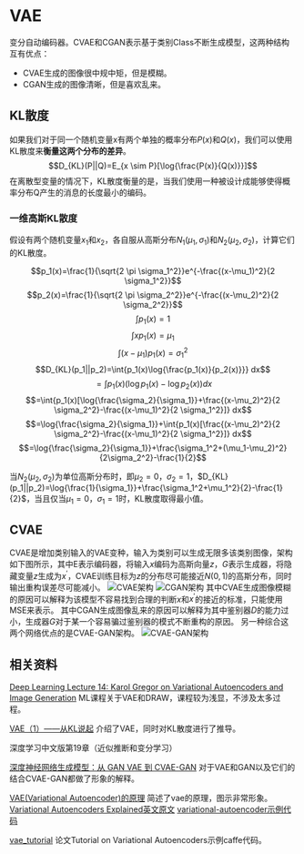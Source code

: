 # VAE

变分自动编码器。CVAE和CGAN表示基于类别Class不断生成模型，这两种结构互有优点：
- CVAE生成的图像很中规中矩，但是模糊。
- CGAN生成的图像清晰，但是喜欢乱来。

## KL散度

如果我们对于同一个随机变量x有两个单独的概率分布$P(x)$和$Q(x)$，我们可以使用KL散度来**衡量这两个分布的差异**。
$$D_{KL}(P||Q)=E_{x \sim P}[\log{\frac{P(x)}{Q(x)}}]$$
在离散型变量的情况下，KL散度衡量的是，当我们使用一种被设计成能够使得概率分布Q产生的消息的长度最小的编码。

### 一维高斯KL散度

假设有两个随机变量$x_1$和$x_2$，各自服从高斯分布$N_1(\mu_1, \sigma_1)$和$N_2(\mu_2, \sigma_2)$，计算它们的KL散度。

$$p_1(x)=\frac{1}{\sqrt{2 \pi \sigma_1^2}}e^{-\frac{(x-\mu_1)^2}{2 \sigma_1^2}}$$
$$p_2(x)=\frac{1}{\sqrt{2 \pi \sigma_2^2}}e^{-\frac{(x-\mu_2)^2}{2 \sigma_2^2}}$$
$$\int{p_1(x)}=1$$
$$\int{xp_1(x)}=\mu_1$$
$$\int{(x-\mu_1)p_1(x)}=\sigma_1^2$$
$$D_{KL}(p_1||p_2)=\int{p_1(x)\log{\frac{p_1(x)}{p_2(x)}}} dx$$
$$=\int{p_1(x)(\log{p_1(x)}-\log{p_2(x)})} dx$$
$$=\int{p_1(x)[\log{\frac{\sigma_2}{\sigma_1}}+\frac{(x-\mu_2)^2}{2 \sigma_2^2}-\frac{(x-\mu_1)^2}{2 \sigma_1^2}]} dx$$
$$=\log{\frac{\sigma_2}{\sigma_1}}+\int{p_1(x)[\frac{(x-\mu_2)^2}{2 \sigma_2^2}-\frac{(x-\mu_1)^2}{2 \sigma_1^2}]} dx$$
$$=\log{\frac{\sigma_2}{\sigma_1}}+\frac{\sigma_1^2+(\mu_1-\mu_2)^2}{2\sigma_2^2}-\frac{1}{2}$$

当$N_2(\mu_2, \sigma_2)$为单位高斯分布时，即$\mu_2=0$，$\sigma_2=1$，$D_{KL}(p_1||p_2)=\log{\frac{1}{\sigma_1}}+\frac{\sigma_1^2+\mu_1^2}{2}-\frac{1}{2}$，当且仅当$\mu_1=0$，$\sigma_1=1$时，KL散度取得最小值。


## CVAE

CVAE是增加类别输入的VAE变种，输入为类别可以生成无限多该类别图像，架构如下图所示，其中E表示编码器，将输入$x$编码为高斯向量$z$，$G$表示生成器，将隐藏变量$z$生成为$x^{'}$，CVAE训练目标为$z$的分布尽可能接近$N(0,1)$的高斯分布，同时输出重构误差尽可能减小。
![CVAE架构](http://chenguanfuqq.gitee.io/tuquan2/img_2018_4/cvae_arch.png)
![CGAN架构](http://chenguanfuqq.gitee.io/tuquan2/img_2018_4/cgan_arch.png)
其中CVAE生成图像模糊的原因可以解释为该模型不容易找到合理的判断$x$和$x^{'}$的接近的标准，只能使用MSE来表示。
其中CGAN生成图像乱来的原因可以解释为其中鉴别器$D$的能力过小，生成器$G$对于某一个容易骗过鉴别器的模式不断重构的原因。
另一种综合这两个网络优点的是CVAE-GAN架构。
![CVAE-GAN架构](http://chenguanfuqq.gitee.io/tuquan2/img_2018_4/cvae_gan_arch.png)

## 相关资料

[Deep Learning Lecture 14: Karol Gregor on Variational Autoencoders and Image Generation](https://www.youtube.com/watch?v=P78QYjWh5sM) ML课程关于VAE和DRAW，课程较为浅显，不涉及太多过程。

[VAE（1）——从KL说起](https://zhuanlan.zhihu.com/p/22464760) 介绍了VAE，同时对KL散度进行了推导。

深度学习中文版第19章（近似推断和变分学习）

[深度神经网络生成模型：从 GAN VAE 到 CVAE-GAN](https://zhuanlan.zhihu.com/p/27966420) 对于VAE和GAN以及它们的结合CVAE-GAN都做了形象的解释。

[VAE(Variational Autoencoder)的原理](http://www.cnblogs.com/huangshiyu13/p/6209016.html) 简述了vae的原理，图示非常形象。[Variational Autoencoders Explained英文原文](http://kvfrans.com/variational-autoencoders-explained/) [variational-autoencoder示例代码](https://github.com/kvfrans/variational-autoencoder)

[vae_tutorial](https://github.com/cdoersch/vae_tutorial) 论文Tutorial on Variational Autoencoders示例caffe代码。
